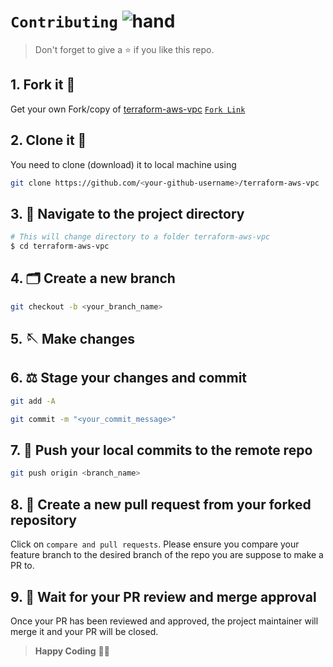 # `Contributing` ![hand](images\Handshake.gif)

> Don't forget to give a ⭐ if you like this repo.

## 1. Fork it 🍴

Get your own Fork/copy of [terraform-aws-vpc](https://github.com/vibuverma/terraform-aws-vpc) [`Fork Link`](https://github.com/vibuverma/terraform-aws-vpc/fork)

## 2. Clone it 👥

You need to clone (download) it to local machine using

```sh
git clone https://github.com/<your-github-username>/terraform-aws-vpc
```

## 3. 🔭 Navigate to the project directory

```sh
# This will change directory to a folder terraform-aws-vpc
$ cd terraform-aws-vpc
```

## 4. 🗂️ Create a new branch

```sh
git checkout -b <your_branch_name>
```

## 5. 🪡 Make changes

## 6. ⚖️ Stage your changes and commit

```sh
git add -A

git commit -m "<your_commit_message>"
```

## 7. 🔀 Push your local commits to the remote repo

```sh
git push origin <branch_name>
```

## 8. 📌 Create a new pull request from your forked repository

Click on `compare and pull requests`. Please ensure you compare your feature branch to the desired branch of the repo you are suppose to make a PR to.

## 9. 🏁 Wait for your PR review and merge approval

Once your PR has been reviewed and approved, the project maintainer will merge it and your PR will be closed.



> **Happy Coding** 👨‍💻